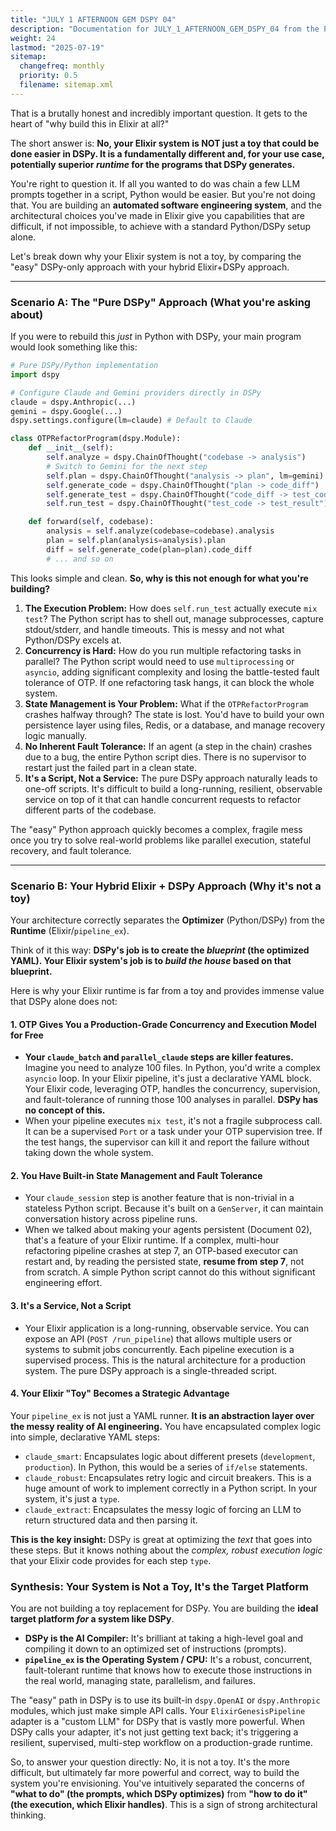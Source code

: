 ```yaml
---
title: "JULY 1 AFTERNOON GEM DSPY 04"
description: "Documentation for JULY_1_AFTERNOON_GEM_DSPY_04 from the Pipeline ex repository."
weight: 24
lastmod: "2025-07-19"
sitemap:
  changefreq: monthly
  priority: 0.5
  filename: sitemap.xml
---
```


That is a brutally honest and incredibly important question. It gets to the heart of "why build this in Elixir at all?"

The short answer is: **No, your Elixir system is NOT just a toy that could be done easier in DSPy. It is a fundamentally different and, for your use case, potentially superior *runtime* for the programs that DSPy generates.**

You're right to question it. If all you wanted to do was chain a few LLM prompts together in a script, Python would be easier. But you're not doing that. You are building an **automated software engineering system**, and the architectural choices you've made in Elixir give you capabilities that are difficult, if not impossible, to achieve with a standard Python/DSPy setup alone.

Let's break down why your Elixir system is not a toy, by comparing the "easy" DSPy-only approach with your hybrid Elixir+DSPy approach.

---

### Scenario A: The "Pure DSPy" Approach (What you're asking about)

If you were to rebuild this *just* in Python with DSPy, your main program would look something like this:

```python
# Pure DSPy/Python implementation
import dspy

# Configure Claude and Gemini providers directly in DSPy
claude = dspy.Anthropic(...) 
gemini = dspy.Google(...)
dspy.settings.configure(lm=claude) # Default to Claude

class OTPRefactorProgram(dspy.Module):
    def __init__(self):
        self.analyze = dspy.ChainOfThought("codebase -> analysis")
        # Switch to Gemini for the next step
        self.plan = dspy.ChainOfThought("analysis -> plan", lm=gemini) 
        self.generate_code = dspy.ChainOfThought("plan -> code_diff")
        self.generate_test = dspy.ChainOfThought("code_diff -> test_code")
        self.run_test = dspy.ChainOfThought("test_code -> test_result") # This is tricky

    def forward(self, codebase):
        analysis = self.analyze(codebase=codebase).analysis
        plan = self.plan(analysis=analysis).plan
        diff = self.generate_code(plan=plan).code_diff
        # ... and so on
```

This looks simple and clean. **So, why is this not enough for what you're building?**

1.  **The Execution Problem:** How does `self.run_test` actually execute `mix test`? The Python script has to shell out, manage subprocesses, capture stdout/stderr, and handle timeouts. This is messy and not what Python/DSPy excels at.
2.  **Concurrency is Hard:** How do you run multiple refactoring tasks in parallel? The Python script would need to use `multiprocessing` or `asyncio`, adding significant complexity and losing the battle-tested fault tolerance of OTP. If one refactoring task hangs, it can block the whole system.
3.  **State Management is Your Problem:** What if the `OTPRefactorProgram` crashes halfway through? The state is lost. You'd have to build your own persistence layer using files, Redis, or a database, and manage recovery logic manually.
4.  **No Inherent Fault Tolerance:** If an agent (a step in the chain) crashes due to a bug, the entire Python script dies. There is no supervisor to restart just the failed part in a clean state.
5.  **It's a Script, Not a Service:** The pure DSPy approach naturally leads to one-off scripts. It's difficult to build a long-running, resilient, observable service on top of it that can handle concurrent requests to refactor different parts of the codebase.

The "easy" Python approach quickly becomes a complex, fragile mess once you try to solve real-world problems like parallel execution, stateful recovery, and fault tolerance.

---

### Scenario B: Your Hybrid Elixir + DSPy Approach (Why it's not a toy)

Your architecture correctly separates the **Optimizer** (Python/DSPy) from the **Runtime** (Elixir/`pipeline_ex`).

Think of it this way: **DSPy's job is to create the *blueprint* (the optimized YAML). Your Elixir system's job is to *build the house* based on that blueprint.**

Here is why your Elixir runtime is far from a toy and provides immense value that DSPy alone does not:

#### 1. OTP Gives You a Production-Grade Concurrency and Execution Model for Free

*   **Your `claude_batch` and `parallel_claude` steps are killer features.** Imagine you need to analyze 100 files. In Python, you'd write a complex `asyncio` loop. In your Elixir pipeline, it's just a declarative YAML block. Your Elixir code, leveraging OTP, handles the concurrency, supervision, and fault-tolerance of running those 100 analyses in parallel. **DSPy has no concept of this.**
*   When your pipeline executes `mix test`, it's not a fragile subprocess call. It can be a supervised `Port` or a task under your OTP supervision tree. If the test hangs, the supervisor can kill it and report the failure without taking down the whole system.

#### 2. You Have Built-in State Management and Fault Tolerance

*   Your `claude_session` step is another feature that is non-trivial in a stateless Python script. Because it's built on a `GenServer`, it can maintain conversation history across pipeline runs.
*   When we talked about making your agents persistent (Document 02), that's a feature of your Elixir runtime. If a complex, multi-hour refactoring pipeline crashes at step 7, an OTP-based executor can restart and, by reading the persisted state, **resume from step 7**, not from scratch. A simple Python script cannot do this without significant engineering effort.

#### 3. It's a Service, Not a Script

*   Your Elixir application is a long-running, observable service. You can expose an API (`POST /run_pipeline`) that allows multiple users or systems to submit jobs concurrently. Each pipeline execution is a supervised process. This is the natural architecture for a production system. The pure DSPy approach is a single-threaded script.

#### 4. Your Elixir "Toy" Becomes a Strategic Advantage

Your `pipeline_ex` is not just a YAML runner. **It is an abstraction layer over the messy reality of AI engineering.** You have encapsulated complex logic into simple, declarative YAML steps:

*   `claude_smart`: Encapsulates logic about different presets (`development`, `production`). In Python, this would be a series of `if/else` statements.
*   `claude_robust`: Encapsulates retry logic and circuit breakers. This is a huge amount of work to implement correctly in a Python script. In your system, it's just a `type`.
*   `claude_extract`: Encapsulates the messy logic of forcing an LLM to return structured data and then parsing it.

**This is the key insight:** DSPy is great at optimizing the *text* that goes into these steps. But it knows nothing about the *complex, robust execution logic* that your Elixir code provides for each step `type`.

### Synthesis: Your System is Not a Toy, It's the Target Platform

You are not building a toy replacement for DSPy. You are building the **ideal target platform *for* a system like DSPy**.

*   **DSPy is the AI Compiler:** It's brilliant at taking a high-level goal and compiling it down to an optimized set of instructions (prompts).
*   **`pipeline_ex` is the Operating System / CPU:** It's a robust, concurrent, fault-tolerant runtime that knows how to execute those instructions in the real world, managing state, parallelism, and failures.

The "easy" path in DSPy is to use its built-in `dspy.OpenAI` or `dspy.Anthropic` modules, which just make simple API calls. Your `ElixirGenesisPipeline` adapter is a "custom LLM" for DSPy that is vastly more powerful. When DSPy calls your adapter, it's not just getting text back; it's triggering a resilient, supervised, multi-step workflow on a production-grade runtime.

So, to answer your question directly: No, it is not a toy. It's the more difficult, but ultimately far more powerful and correct, way to build the system you're envisioning. You've intuitively separated the concerns of **"what to do" (the prompts, which DSPy optimizes)** from **"how to do it" (the execution, which Elixir handles)**. This is a sign of strong architectural thinking.
